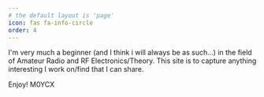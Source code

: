 ```yaml
---
# the default layout is 'page'
icon: fas fa-info-circle
order: 4
---
```


I'm very much a beginner (and I think i will always be as such...) in the field of Amateur Radio and
RF Electronics/Theory.  This site is to capture anything interesting I work on/find that I can share.

Enjoy!  M0YCX
